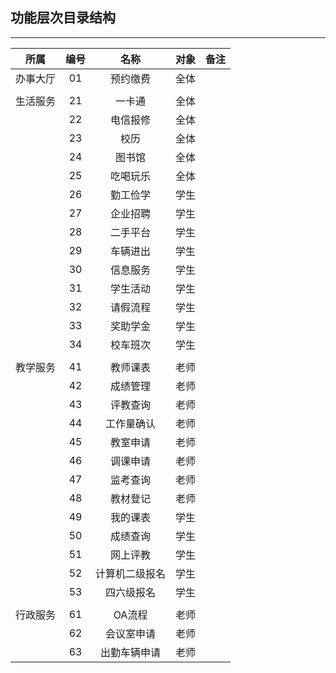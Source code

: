 ## 功能层次目录结构

---

|所属|编号|名称|对象|备注|
|:-:|:-:|:-:|:-:|:-:|
|办事大厅|01|预约缴费|全体||
||
|生活服务|21|一卡通|全体||
||22|电信报修|全体|| 
||23|校历|全体||
||24|图书馆|全体||
||25|吃喝玩乐|全体||
||26|勤工俭学|学生||
||27|企业招聘|学生||
||28|二手平台|学生||
||29|车辆进出|学生||
||30|信息服务|学生||
||31|学生活动|学生||
||32|请假流程|学生||
||33|奖助学金|学生||
||34|校车班次|学生||
||
|教学服务|41|教师课表|老师|
||42|成绩管理|老师|
||43|评教查询|老师|
||44|工作量确认|老师|
||45|教室申请|老师|
||46|调课申请|老师|
||47|监考查询|老师|
||48|教材登记|老师|
||49|我的课表|学生|
||50|成绩查询|学生|
||51|网上评教|学生|
||52|计算机二级报名|学生|
||53|四六级报名|学生|
||
|行政服务|61|OA流程|老师||
||62|会议室申请|老师||
||63|出勤车辆申请|老师||